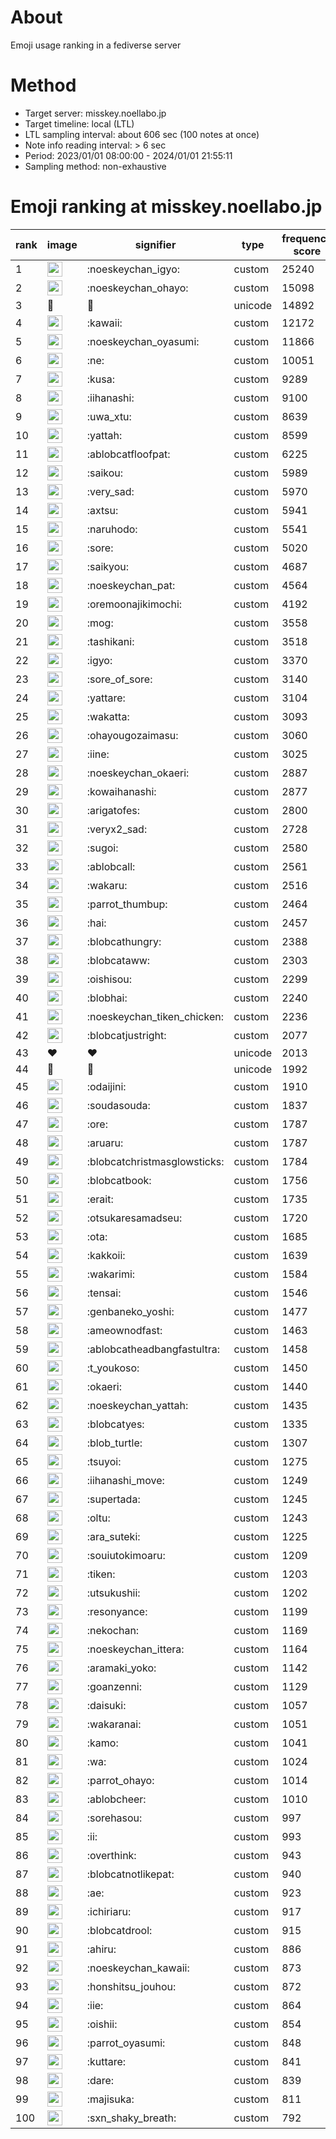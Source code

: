 # About
Emoji usage ranking in a fediverse server

# Method
- Target server: misskey.noellabo.jp
- Target timeline: local (LTL)
- LTL sampling interval: about 606 sec (100 notes at once)
- Note info reading interval: > 6 sec
- Period: 2023/01/01 08:00:00 - 2024/01/01 21:55:11 
- Sampling method: non-exhaustive

# Emoji ranking at misskey.noellabo.jp

|rank|image|signifier|type|frequency score|
|----|----|----|----|----|
|1|<img height="24" src="https://misskey.noellabo.jp/emoji/noeskeychan_igyo.webp">|:noeskeychan_igyo:|custom|25240|
|2|<img height="24" src="https://misskey.noellabo.jp/emoji/noeskeychan_ohayo.webp">|:noeskeychan_ohayo:|custom|15098|
|3|🎉|🎉|unicode|14892|
|4|<img height="24" src="https://misskey.noellabo.jp/emoji/kawaii.webp">|:kawaii:|custom|12172|
|5|<img height="24" src="https://misskey.noellabo.jp/emoji/noeskeychan_oyasumi.webp">|:noeskeychan_oyasumi:|custom|11866|
|6|<img height="24" src="https://misskey.noellabo.jp/emoji/ne.webp">|:ne:|custom|10051|
|7|<img height="24" src="https://misskey.noellabo.jp/emoji/kusa.webp">|:kusa:|custom|9289|
|8|<img height="24" src="https://misskey.noellabo.jp/emoji/iihanashi.webp">|:iihanashi:|custom|9100|
|9|<img height="24" src="https://misskey.noellabo.jp/emoji/uwa_xtu.webp">|:uwa_xtu:|custom|8639|
|10|<img height="24" src="https://misskey.noellabo.jp/emoji/yattah.webp">|:yattah:|custom|8599|
|11|<img height="24" src="https://misskey.noellabo.jp/emoji/ablobcatfloofpat.webp">|:ablobcatfloofpat:|custom|6225|
|12|<img height="24" src="https://misskey.noellabo.jp/emoji/saikou.webp">|:saikou:|custom|5989|
|13|<img height="24" src="https://misskey.noellabo.jp/emoji/very_sad.webp">|:very_sad:|custom|5970|
|14|<img height="24" src="https://misskey.noellabo.jp/emoji/axtsu.webp">|:axtsu:|custom|5941|
|15|<img height="24" src="https://misskey.noellabo.jp/emoji/naruhodo.webp">|:naruhodo:|custom|5541|
|16|<img height="24" src="https://misskey.noellabo.jp/emoji/sore.webp">|:sore:|custom|5020|
|17|<img height="24" src="https://misskey.noellabo.jp/emoji/saikyou.webp">|:saikyou:|custom|4687|
|18|<img height="24" src="https://misskey.noellabo.jp/emoji/noeskeychan_pat.webp">|:noeskeychan_pat:|custom|4564|
|19|<img height="24" src="https://misskey.noellabo.jp/emoji/oremoonajikimochi.webp">|:oremoonajikimochi:|custom|4192|
|20|<img height="24" src="https://misskey.noellabo.jp/emoji/mog.webp">|:mog:|custom|3558|
|21|<img height="24" src="https://misskey.noellabo.jp/emoji/tashikani.webp">|:tashikani:|custom|3518|
|22|<img height="24" src="https://misskey.noellabo.jp/emoji/igyo.webp">|:igyo:|custom|3370|
|23|<img height="24" src="https://misskey.noellabo.jp/emoji/sore_of_sore.webp">|:sore_of_sore:|custom|3140|
|24|<img height="24" src="https://misskey.noellabo.jp/emoji/yattare.webp">|:yattare:|custom|3104|
|25|<img height="24" src="https://misskey.noellabo.jp/emoji/wakatta.webp">|:wakatta:|custom|3093|
|26|<img height="24" src="https://misskey.noellabo.jp/emoji/ohayougozaimasu.webp">|:ohayougozaimasu:|custom|3060|
|27|<img height="24" src="https://misskey.noellabo.jp/emoji/iine.webp">|:iine:|custom|3025|
|28|<img height="24" src="https://misskey.noellabo.jp/emoji/noeskeychan_okaeri.webp">|:noeskeychan_okaeri:|custom|2887|
|29|<img height="24" src="https://misskey.noellabo.jp/emoji/kowaihanashi.webp">|:kowaihanashi:|custom|2877|
|30|<img height="24" src="https://misskey.noellabo.jp/emoji/arigatofes.webp">|:arigatofes:|custom|2800|
|31|<img height="24" src="https://misskey.noellabo.jp/emoji/veryx2_sad.webp">|:veryx2_sad:|custom|2728|
|32|<img height="24" src="https://misskey.noellabo.jp/emoji/sugoi.webp">|:sugoi:|custom|2580|
|33|<img height="24" src="https://misskey.noellabo.jp/emoji/ablobcall.webp">|:ablobcall:|custom|2561|
|34|<img height="24" src="https://misskey.noellabo.jp/emoji/wakaru.webp">|:wakaru:|custom|2516|
|35|<img height="24" src="https://misskey.noellabo.jp/emoji/parrot_thumbup.webp">|:parrot_thumbup:|custom|2464|
|36|<img height="24" src="https://misskey.noellabo.jp/emoji/hai.webp">|:hai:|custom|2457|
|37|<img height="24" src="https://misskey.noellabo.jp/emoji/blobcathungry.webp">|:blobcathungry:|custom|2388|
|38|<img height="24" src="https://misskey.noellabo.jp/emoji/blobcataww.webp">|:blobcataww:|custom|2303|
|39|<img height="24" src="https://misskey.noellabo.jp/emoji/oishisou.webp">|:oishisou:|custom|2299|
|40|<img height="24" src="https://misskey.noellabo.jp/emoji/blobhai.webp">|:blobhai:|custom|2240|
|41|<img height="24" src="https://misskey.noellabo.jp/emoji/noeskeychan_tiken_chicken.webp">|:noeskeychan_tiken_chicken:|custom|2236|
|42|<img height="24" src="https://misskey.noellabo.jp/emoji/blobcatjustright.webp">|:blobcatjustright:|custom|2077|
|43|❤|❤|unicode|2013|
|44|🍗|🍗|unicode|1992|
|45|<img height="24" src="https://misskey.noellabo.jp/emoji/odaijini.webp">|:odaijini:|custom|1910|
|46|<img height="24" src="https://misskey.noellabo.jp/emoji/soudasouda.webp">|:soudasouda:|custom|1837|
|47|<img height="24" src="https://misskey.noellabo.jp/emoji/ore.webp">|:ore:|custom|1787|
|48|<img height="24" src="https://misskey.noellabo.jp/emoji/aruaru.webp">|:aruaru:|custom|1787|
|49|<img height="24" src="https://misskey.noellabo.jp/emoji/blobcatchristmasglowsticks.webp">|:blobcatchristmasglowsticks:|custom|1784|
|50|<img height="24" src="https://misskey.noellabo.jp/emoji/blobcatbook.webp">|:blobcatbook:|custom|1756|
|51|<img height="24" src="https://misskey.noellabo.jp/emoji/erait.webp">|:erait:|custom|1735|
|52|<img height="24" src="https://misskey.noellabo.jp/emoji/otsukaresamadseu.webp">|:otsukaresamadseu:|custom|1720|
|53|<img height="24" src="https://misskey.noellabo.jp/emoji/ota.webp">|:ota:|custom|1685|
|54|<img height="24" src="https://misskey.noellabo.jp/emoji/kakkoii.webp">|:kakkoii:|custom|1639|
|55|<img height="24" src="https://misskey.noellabo.jp/emoji/wakarimi.webp">|:wakarimi:|custom|1584|
|56|<img height="24" src="https://misskey.noellabo.jp/emoji/tensai.webp">|:tensai:|custom|1546|
|57|<img height="24" src="https://misskey.noellabo.jp/emoji/genbaneko_yoshi.webp">|:genbaneko_yoshi:|custom|1477|
|58|<img height="24" src="https://misskey.noellabo.jp/emoji/ameownodfast.webp">|:ameownodfast:|custom|1463|
|59|<img height="24" src="https://misskey.noellabo.jp/emoji/ablobcatheadbangfastultra.webp">|:ablobcatheadbangfastultra:|custom|1458|
|60|<img height="24" src="https://misskey.noellabo.jp/emoji/t_youkoso.webp">|:t_youkoso:|custom|1450|
|61|<img height="24" src="https://misskey.noellabo.jp/emoji/okaeri.webp">|:okaeri:|custom|1440|
|62|<img height="24" src="https://misskey.noellabo.jp/emoji/noeskeychan_yattah.webp">|:noeskeychan_yattah:|custom|1435|
|63|<img height="24" src="https://misskey.noellabo.jp/emoji/blobcatyes.webp">|:blobcatyes:|custom|1335|
|64|<img height="24" src="https://misskey.noellabo.jp/emoji/blob_turtle.webp">|:blob_turtle:|custom|1307|
|65|<img height="24" src="https://misskey.noellabo.jp/emoji/tsuyoi.webp">|:tsuyoi:|custom|1275|
|66|<img height="24" src="https://misskey.noellabo.jp/emoji/iihanashi_move.webp">|:iihanashi_move:|custom|1249|
|67|<img height="24" src="https://misskey.noellabo.jp/emoji/supertada.webp">|:supertada:|custom|1245|
|68|<img height="24" src="https://misskey.noellabo.jp/emoji/oltu.webp">|:oltu:|custom|1243|
|69|<img height="24" src="https://misskey.noellabo.jp/emoji/ara_suteki.webp">|:ara_suteki:|custom|1225|
|70|<img height="24" src="https://misskey.noellabo.jp/emoji/souiutokimoaru.webp">|:souiutokimoaru:|custom|1209|
|71|<img height="24" src="https://misskey.noellabo.jp/emoji/tiken.webp">|:tiken:|custom|1203|
|72|<img height="24" src="https://misskey.noellabo.jp/emoji/utsukushii.webp">|:utsukushii:|custom|1202|
|73|<img height="24" src="https://misskey.noellabo.jp/emoji/resonyance.webp">|:resonyance:|custom|1199|
|74|<img height="24" src="https://misskey.noellabo.jp/emoji/nekochan.webp">|:nekochan:|custom|1169|
|75|<img height="24" src="https://misskey.noellabo.jp/emoji/noeskeychan_ittera.webp">|:noeskeychan_ittera:|custom|1164|
|76|<img height="24" src="https://misskey.noellabo.jp/emoji/aramaki_yoko.webp">|:aramaki_yoko:|custom|1142|
|77|<img height="24" src="https://misskey.noellabo.jp/emoji/goanzenni.webp">|:goanzenni:|custom|1129|
|78|<img height="24" src="https://misskey.noellabo.jp/emoji/daisuki.webp">|:daisuki:|custom|1057|
|79|<img height="24" src="https://misskey.noellabo.jp/emoji/wakaranai.webp">|:wakaranai:|custom|1051|
|80|<img height="24" src="https://misskey.noellabo.jp/emoji/kamo.webp">|:kamo:|custom|1041|
|81|<img height="24" src="https://misskey.noellabo.jp/emoji/wa.webp">|:wa:|custom|1024|
|82|<img height="24" src="https://misskey.noellabo.jp/emoji/parrot_ohayo.webp">|:parrot_ohayo:|custom|1014|
|83|<img height="24" src="https://misskey.noellabo.jp/emoji/ablobcheer.webp">|:ablobcheer:|custom|1010|
|84|<img height="24" src="https://misskey.noellabo.jp/emoji/sorehasou.webp">|:sorehasou:|custom|997|
|85|<img height="24" src="https://misskey.noellabo.jp/emoji/ii.webp">|:ii:|custom|993|
|86|<img height="24" src="https://misskey.noellabo.jp/emoji/overthink.webp">|:overthink:|custom|943|
|87|<img height="24" src="https://misskey.noellabo.jp/emoji/blobcatnotlikepat.webp">|:blobcatnotlikepat:|custom|940|
|88|<img height="24" src="https://misskey.noellabo.jp/emoji/ae.webp">|:ae:|custom|923|
|89|<img height="24" src="https://misskey.noellabo.jp/emoji/ichiriaru.webp">|:ichiriaru:|custom|917|
|90|<img height="24" src="https://misskey.noellabo.jp/emoji/blobcatdrool.webp">|:blobcatdrool:|custom|915|
|91|<img height="24" src="https://misskey.noellabo.jp/emoji/ahiru.webp">|:ahiru:|custom|886|
|92|<img height="24" src="https://misskey.noellabo.jp/emoji/noeskeychan_kawaii.webp">|:noeskeychan_kawaii:|custom|873|
|93|<img height="24" src="https://misskey.noellabo.jp/emoji/honshitsu_jouhou.webp">|:honshitsu_jouhou:|custom|872|
|94|<img height="24" src="https://misskey.noellabo.jp/emoji/iie.webp">|:iie:|custom|864|
|95|<img height="24" src="https://misskey.noellabo.jp/emoji/oishii.webp">|:oishii:|custom|854|
|96|<img height="24" src="https://misskey.noellabo.jp/emoji/parrot_oyasumi.webp">|:parrot_oyasumi:|custom|848|
|97|<img height="24" src="https://misskey.noellabo.jp/emoji/kuttare.webp">|:kuttare:|custom|841|
|98|<img height="24" src="https://misskey.noellabo.jp/emoji/dare.webp">|:dare:|custom|839|
|99|<img height="24" src="https://misskey.noellabo.jp/emoji/majisuka.webp">|:majisuka:|custom|811|
|100|<img height="24" src="https://misskey.noellabo.jp/emoji/sxn_shaky_breath.webp">|:sxn_shaky_breath:|custom|792|

